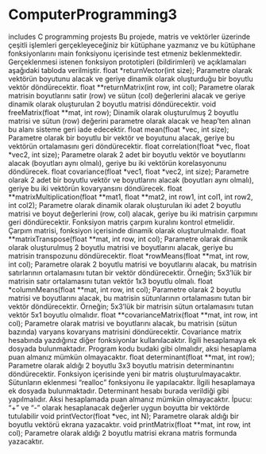 # ComputerProgramming3
includes C programming projests
Bu projede, matris ve vektörler üzerinde çeşitli işlemleri gerçekleyeceğiniz bir kütüphane
yazmanız ve bu kütüphane fonksiyonlarını main fonksiyonu içerisinde test etmeniz
beklenmektedir.
Gerçeklenmesi istenen fonksiyon prototipleri (bildirimleri) ve açıklamaları aşağıdaki tabloda
verilmiştir.
float *returnVector(int size);
Parametre olarak vektörün boyutunu alacak ve geriye dinamik olarak oluşturduğu bir boyutlu vektör döndürecektir.
float **returnMatrix(int row, int col);
Parametre olarak matrisin boyutlarını satir (row) ve sütun (col) değerlerini alacak ve geriye dinamik olarak
oluşturulan 2 boyutlu matrisi döndürecektir.
void freeMatrix(float **mat, int row);
Dinamik olarak oluşturulmuş 2 boyutlu matrisi ve sütun (row) değerini parametre olarak alacak ve heap’ten alınan
bu alanı sisteme geri iade edecektir.
float mean(float *vec, int size);
Parametre olarak bir boyutlu bir vektör ve boyutunu alacak, geriye bu vektörün ortalamasını geri döndürecektir.
float correlation(float *vec, float *vec2, int size);
Parametre olarak 2 adet bir boyutlu vektör ve boyutlarını alacak (boyutları aynı olmalı), geriye bu iki vektörün
korelasyonunu döndürecek.
float covariance(float *vec1, float *vec2, int size);
Parametre olarak 2 adet bir boyutlu vektör ve boyutlarını alacak (boyutları aynı olmalı), geriye bu iki vektörün
kovaryansını döndürecek.
float **matrixMultiplication(float **mat1, float **mat2, int row1, int col1, int row2, int col2);
Parametre olarak dinamik olarak oluşturulan iki adet 2 boyutlu matrisi ve boyut değerlerini (row, col) alacak,
geriye bu iki matrisin çarpımını geri döndürecektir. Fonksiyon matris çarpım kuralını kontrol etmelidir. Çarpım
matrisi, fonksiyon içerisinde dinamik olarak oluşturulmalıdır.
float **matrixTranspose(float **mat, int row, int col);
Parametre olarak dinamik olarak oluşturulmuş 2 boyutlu matrisi ve boyutlarını alacak, geriye bu matrisin
transpozunu döndürecektir.
float *rowMeans(float **mat, int row, int col);
Parametre olarak 2 boyutlu matrisi ve boyutlarını alacak, bu matrisin satırlarının ortalamasını tutan bir vektör
döndürecektir. Örneğin; 5x3’lük bir matrisin satır ortalamasını tutan vektör 1x3 boyutlu olmalı.
float *columnMeans(float **mat, int row, int col);
Parametre olarak 2 boyutlu matrisi ve boyutlarını alacak, bu matrisin sütunlarının ortalamasını tutan bir vektör
döndürecektir. Örneğin; 5x3’lük bir matrisin sütun ortalamasını tutan vektör 5x1 boyutlu olmalıdır.
float **covarianceMatrix(float **mat, int row, int col);
Parametre olarak matrisi ve boyutlarını alacak, bu matrisin (sütun bazında) varyans kovaryans matrisini
döndürecektir. Covariance matrix hesabında yazdığınız diğer fonksiyonlar kullanılacaktır. İlgili hesaplamaya ek
dosyada bulunmaktadır. Program kodu budaki gibi olmalıdır, aksi hesaplama puan almanız mümkün olmayacaktır.
float determinant(float **mat, int row);
Parametre olarak aldığı 2 boyutlu 3x3 boyutlu matrisin determinantını döndürecektir. Fonksiyon içerisinde yeni
bir matris oluşturulmayacaktır. Sütunların eklenmesi “realloc” fonksiyonu ile yapılacaktır. İlgili hesaplamaya
ek dosyada bulunmaktadır. Determinant hesabı burada verildiği gibi yapılmalıdır. Aksi hesaplamada puan almanız
mümkün olmayacaktır.
İpucu: “+” ve “-” olarak hesaplanacak değerler uygun boyutta bir vektörde tutulabilir
void printVector(float *vec, int N);
Parametre olarak aldığı bir boyutlu vektörü ekrana yazacaktır.
void printMatrix(float **mat, int row, int col);
Parametre olarak aldığı 2 boyutlu matrisi ekrana matris formunda yazacaktır.
